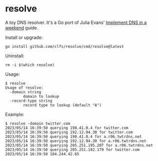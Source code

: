 # resolve

A toy DNS resolver. It's a Go port of Julia Evans' [Implement DNS in a weekend][0] guide.

Install or upgrade:

```text
go install github.com/clfs/resolve/cmd/resolve@latest
```

Uninstall:

```text
rm -i $(which resolve)
```

Usage:

```text
$ resolve
Usage of resolve:
  -domain string
        domain to lookup
  -record-type string
        record type to lookup (default "A")
```

Example:

```text
$ resolve -domain twitter.com
2023/05/14 16:39:50 querying 198.41.0.4 for twitter.com
2023/05/14 16:39:50 querying 192.12.94.30 for twitter.com
2023/05/14 16:39:50 querying 198.41.0.4 for a.r06.twtrdns.net
2023/05/14 16:39:50 querying 192.12.94.30 for a.r06.twtrdns.net
2023/05/14 16:39:50 querying 205.251.195.207 for a.r06.twtrdns.net
2023/05/14 16:39:50 querying 205.251.192.179 for twitter.com
2023/05/14 16:39:50 104.244.42.65
```

[0]: https://implement-dns.wizardzines.com/